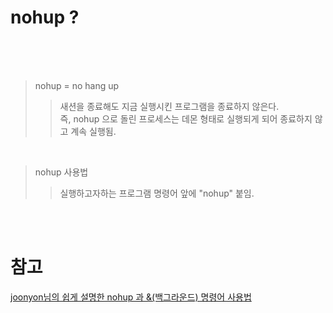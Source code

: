 nohup ?
===   
<br>
<br>
<br>

> nohup = no hang up
>> 새션을 종료해도 지금 실행시킨 프로그램을 종료하지 않은다.    
>> 즉, nohup 으로 돌린 프로세스는 데몬 형태로 실행되게 되어 종료하지 않고 계속 실행됨.

<br>

> nohup 사용법
>> 실행하고자하는 프로그램 명령어 앞에 "nohup" 붙임.

<br>
<br>

참고 
===


[joonyon님의 쉽게 설명한 nohup 과 &(백그라운드) 명령어 사용법](https://joonyon.tistory.com/entry/%EC%89%BD%EA%B2%8C-%EC%84%A4%EB%AA%85%ED%95%9C-nohup-%EA%B3%BC-%EB%B0%B1%EA%B7%B8%EB%9D%BC%EC%9A%B4%EB%93%9C-%EB%AA%85%EB%A0%B9%EC%96%B4-%EC%82%AC%EC%9A%A9%EB%B2%95)

